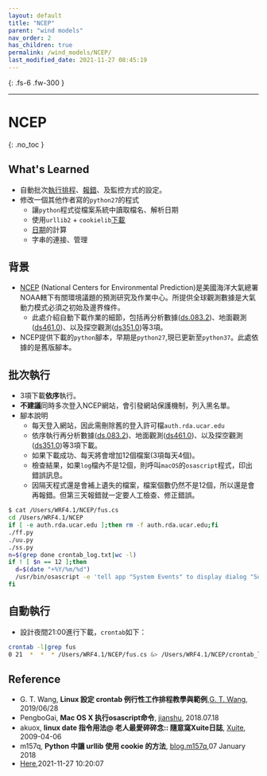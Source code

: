 ```yaml
---
layout: default
title: "NCEP"
parent: "wind models"
nav_order: 2
has_children: true
permalink: /wind_models/NCEP/
last_modified_date: 2021-11-27 08:45:19
---
```


{: .fs-6 .fw-300 }

---

# NCEP

{: .no_toc }

## What's Learned 
- 自動批次[執行排程](https://blog.gtwang.org/linux/linux-crontab-cron-job-tutorial-and-examples/)、[報錯](https://www.jianshu.com/p/d42dff738d70)、及監控方式的設定。
- 修改一個其他作者寫的`python27`的程式
  - 讓`python`程式從檔案系統中讀取檔名、解析日期
  - 使用`urllib2` + `cookielib`[下載](https://blog.m157q.tw/posts/2018/01/06/use-cookie-with-urllib-in-python/)
  - [日期](https://blog.xuite.net/akuox/linux/23200246-linux+date+%E6%8C%87%E4%BB%A4+%E7%94%A8%E6%B3%95)的計算
  - 字串的連接、管理

## 背景
- [NCEP](https://www.weather.gov/ncep/) (National Centers for Environmental Prediction)是美國海洋大氣總署NOAA轄下有關環境議題的預測研究及作業中心。所提供全球觀測數據是大氣動力模式必須之初始及邊界條件。
  - 此處介紹自動下載作業的細節，包括再分析數據([ds.083.2](https://rda.ucar.edu/datasets/ds083.2/index.html#!description))、地面觀測([ds461.0](https://rda.ucar.edu/datasets/ds461.0/#!description))、以及探空觀測([ds351.0](https://rda.ucar.edu/datasets/ds351.0/#!description))等3項。
- NCEP提供下載的`python`腳本，早期是`python27`,現已更新至`python37`。此處依據的是舊版腳本。

## 批次執行
- 3項下載**依序**執行。
- **不建議**同時多次登入NCEP網站，會引發網站保護機制，列入黑名單。
- 腳本說明
  - 每天登入網站，因此需刪除舊的登入許可檔`auth.rda.ucar.edu`
  - 依序執行再分析數據([ds.083.2](https://rda.ucar.edu/datasets/ds083.2/index.html#!description))、地面觀測([ds461.0](https://rda.ucar.edu/datasets/ds461.0/#!description))、以及探空觀測([ds351.0](https://rda.ucar.edu/datasets/ds351.0/#!description))等3項下載。
  - 如果下載成功、每天將會增加12個檔案(3項每天4個)。
  - 檢查結果，如果`log`檔內不是12個，則呼叫`macOS`的`osascript`程式，印出錯誤訊息。
  - 因隔天程式還是會補上遺失的檔案，檔案個數仍然不是12個，所以還是會再報錯。但第三天報錯就一定要人工檢查、修正錯誤。

```bash
$ cat /Users/WRF4.1/NCEP/fus.cs
cd /Users/WRF4.1/NCEP
if [ -e auth.rda.ucar.edu ];then rm -f auth.rda.ucar.edu;fi
./ff.py
./uu.py
./ss.py
n=$(grep done crontab_log.txt|wc -l)
if ! [ $n == 12 ];then 
  d=$(date "+%Y/%m/%d")
  /usr/bin/osascript -e 'tell app "System Events" to display dialog "Something wrong in fus.cs @'$d' !"' &
fi
```

## 自動執行
- 設計夜間21:00進行下載，`crontab`如下：
```bash
crontab -l|grep fus
0 21  *  *  * /Users/WRF4.1/NCEP/fus.cs &> /Users/WRF4.1/NCEP/crontab_log.txt 2>&1
```

## Reference
- G. T. Wang, **Linux 設定 crontab 例行性工作排程教學與範例**,[G. T. Wang](https://blog.gtwang.org/linux/linux-crontab-cron-job-tutorial-and-examples/), 2019/06/28
- PengboGai, **Mac OS X 执行osascript命令**, [jianshu](https://www.jianshu.com/p/d42dff738d70), 2018.07.18
- akuox, **linux date 指令用法@ 老人最愛碎碎念:: 隨意窩Xuite日誌**, [Xuite](https://blog.xuite.net/akuox/linux/23200246-linux+date+%E6%8C%87%E4%BB%A4+%E7%94%A8%E6%B3%95), 2009-04-06
- m157q, **Python 中讓 urllib 使用 cookie 的方法**, [blog.m157q](https://blog.m157q.tw/posts/2018/01/06/use-cookie-with-urllib-in-python/),07 January 2018
- [Here](https://sinotec2.github.io/jdt/doc/wind_models/NCEP/),2021-11-27 10:20:07
